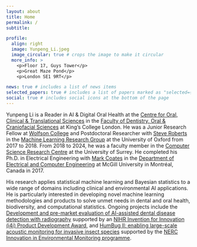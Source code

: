 ```yaml
---
layout: about
title: Home
permalink: /
subtitle: 

profile:
  align: right
  image: Yunpeng_Li.jpeg
  image_circular: true # crops the image to make it circular
  more_info: >
    <p>Floor 17, Guys Tower</p>
    <p>Great Maze Pond</p>
    <p>London SE1 9RT</p>

news: true # includes a list of news items
selected_papers: true # includes a list of papers marked as "selected={true}"
social: true # includes social icons at the bottom of the page
---
```


Yunpeng Li is a Reader in AI & Digital Oral Health at the [Centre for Oral, Clinical & Translational Sciences](https://www.kcl.ac.uk/dentistry/research/centre-for-oral-clinical-translational-sciences) in the [Faculty of Dentistry, Oral & Craniofacial Sciences](https://www.kcl.ac.uk/dentistry) at King’s College London. He was a Junior Research Fellow at [Wolfson College](https://www.wolfson.ox.ac.uk/) and Postdoctoral Researcher with [Steve Roberts](https://www.robots.ox.ac.uk/~sjrob/) in the [Machine Learning Research Group](https://eng.ox.ac.uk/about/machine-learning-research-group/) at the University of Oxford from 2017 to 2018. From 2018 to 2024, he was a faculty member in the [Computer Science Research Centre](https://www.surrey.ac.uk/computer-science-research-centre) at the University of Surrey. He completed his Ph.D. in Electrical Engineering with [Mark Coates](https://www.ece.mcgill.ca/~mcoate/) in the [Department of Electrical and Computer Engineering](https://www.mcgill.ca/ece/) at McGill University in Montréal, Canada in 2017.

His research applies statistical machine learning and Bayesian statistics to a wide range of domains including clinical and environmental AI applications. He is particularly interested in developing novel machine learning methodologies and products to solve unmet needs in dental and oral health, biodiversity, and computational statistics. Ongoing projects include the [Development and pre-market evaluation of AI-assisted dental disease detection with radiography](https://www.kcl.ac.uk/news/dentists-could-soon-have-a-new-ai-co-pilot-to-detect-tooth-decay) supported by an [NIHR Invention for Innovation (i4i) Product Development Award](https://fundingawards.nihr.ac.uk/award/NIHR204566), and [HumBug II: enabling large-scale acoustic monitoring for invasive insect species](https://humbug.ox.ac.uk/the-project#tab-5003961) supported by the [NERC Innovation in Environmental Monitoring programme](https://www.ukri.org/news/uk-invests-in-monitoring-of-natural-environment/).

